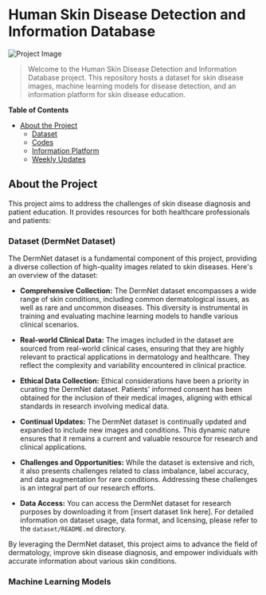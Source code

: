 
# Human Skin Disease Detection and Information Database

![Project Image](project_image.png)


> Welcome to the Human Skin Disease Detection and Information Database project. This repository hosts a dataset for skin disease images, machine learning models for disease detection, and an information platform for skin disease education.

**Table of Contents**

- [About the Project](#about-the-project)
  - [Dataset](#dataset)
  - [Codes](#code)
  - [Information Platform](#information-platform)
  - [Weekly Updates](#wiki)



## About the Project

This project aims to address the challenges of skin disease diagnosis and patient education. It provides resources for both healthcare professionals and patients:

### Dataset (DermNet Dataset)

The DermNet dataset is a fundamental component of this project, providing a diverse collection of high-quality images related to skin diseases. Here's an overview of the dataset:

- **Comprehensive Collection:** The DermNet dataset encompasses a wide range of skin conditions, including common dermatological issues, as well as rare and uncommon diseases. This diversity is instrumental in training and evaluating machine learning models to handle various clinical scenarios.

- **Real-world Clinical Data:** The images included in the dataset are sourced from real-world clinical cases, ensuring that they are highly relevant to practical applications in dermatology and healthcare. They reflect the complexity and variability encountered in clinical practice.

- **Ethical Data Collection:** Ethical considerations have been a priority in curating the DermNet dataset. Patients' informed consent has been obtained for the inclusion of their medical images, aligning with ethical standards in research involving medical data.

- **Continual Updates:** The DermNet dataset is continually updated and expanded to include new images and conditions. This dynamic nature ensures that it remains a current and valuable resource for research and clinical applications.

- **Challenges and Opportunities:** While the dataset is extensive and rich, it also presents challenges related to class imbalance, label accuracy, and data augmentation for rare conditions. Addressing these challenges is an integral part of our research efforts.

- **Data Access:** You can access the DermNet dataset for research purposes by downloading it from [insert dataset link here]. For detailed information on dataset usage, data format, and licensing, please refer to the `dataset/README.md` directory.

By leveraging the DermNet dataset, this project aims to advance the field of dermatology, improve skin disease diagnosis, and empower individuals with accurate information about various skin conditions.



### Machine Learning Models









